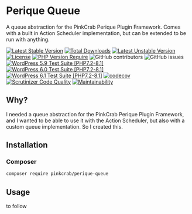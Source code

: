# Perique Queue
A queue abstraction for the PinkCrab Perique Plugin Framework. Comes with a built in Action Scheduler implementation, but can be extended to be run with anything.


[![Latest Stable Version](http://poser.pugx.org/pinkcrab/queue/v)](https://packagist.org/packages/pinkcrab/queue) [![Total Downloads](http://poser.pugx.org/pinkcrab/queue/downloads)](https://packagist.org/packages/pinkcrab/queue) [![Latest Unstable Version](http://poser.pugx.org/pinkcrab/queue/v/unstable)](https://packagist.org/packages/pinkcrab/queue) [![License](http://poser.pugx.org/pinkcrab/queue/license)](https://packagist.org/packages/pinkcrab/queue) [![PHP Version Require](http://poser.pugx.org/pinkcrab/queue/require/php)](https://packagist.org/packages/pinkcrab/queue)
![GitHub contributors](https://img.shields.io/github/contributors/Pink-Crab/Perique-Queue?label=Contributors)
![GitHub issues](https://img.shields.io/github/issues-raw/Pink-Crab/Perique-Queue)
[![WordPress 5.9 Test Suite [PHP7.2-8.1]](https://github.com/Pink-Crab/Perique-Queue/actions/workflows/WP_5_9.yaml/badge.svg)](https://github.com/Pink-Crab/Perique-Queue/actions/workflows/WP_5_9.yaml)
[![WordPress 6.0 Test Suite [PHP7.2-8.1]](https://github.com/Pink-Crab/Perique-Queue/actions/workflows/WP_6_0.yaml/badge.svg)](https://github.com/Pink-Crab/Perique-Queue/actions/workflows/WP_6_0.yaml)
[![WordPress 6.1 Test Suite [PHP7.2-8.1]](https://github.com/Pink-Crab/Perique-Queue/actions/workflows/WP_6_1.yaml/badge.svg)](https://github.com/Pink-Crab/Perique-Queue/actions/workflows/WP_6_1.yaml)
[![codecov](https://codecov.io/gh/Pink-Crab/Perique-Queue/branch/master/graph/badge.svg?token=0sWrPDNZMt)](https://codecov.io/gh/Pink-Crab/Perique-Queue)
[![Scrutinizer Code Quality](https://scrutinizer-ci.com/g/Pink-Crab/Perique-Queue/badges/quality-score.png?b=master)](https://scrutinizer-ci.com/g/Pink-Crab/Perique-Queue/?branch=master)
[![Maintainability](https://api.codeclimate.com/v1/badges/6abaf4e934d80a1634b2/maintainability)](https://codeclimate.com/github/Pink-Crab/Perique-Queue/maintainability)


## Why?

I needed a queue abstraction for the PinkCrab Perique Plugin Framework, and I wanted to be able to use it with the Action Scheduler, but also with a custom queue implementation. So I created this.

## Installation

### Composer

```bash
composer require pinkcrab/perique-queue
```

## Usage

to follow
